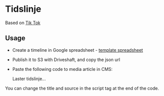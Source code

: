 # Tidslinje

Based on [Tik Tok](https://github.com/datanews/tik-tok)

## Usage

* Create a timeline in Google spreadsheet - [template spreadsheet](https://docs.google.com/spreadsheets/d/1nr6iRqbUKuBzkuVEXv5L7xC7AUACh-Bj9w5su59HO6o/edit#gid=0)
* Publish it to S3 with Driveshaft, and copy the json url
* Paste the following code to media article in CMS:

    <link rel="stylesheet" href="http://mm.aftenbladet.no/2016/tik-tok/dist/tik-tok.min.css">
    <div id="tik-tok" class="tik-tok-tidslinje">
      <div class="temp-loading">Laster tidslinje...</div>
    </div>

    <script src="http://mm.aftenbladet.no/2016/tik-tok/bower_components/underscore/underscore.js"></script>
    <script src="http://mm.aftenbladet.no/2016/tik-tok/bower_components/moment/moment.js"></script>
    <script src="http://mm.aftenbladet.no/2016/tik-tok/ajax/libs/moment.js/2.13.0/locale/nb.js"></script>

    <script src="http://mm.aftenbladet.no/2016/tik-tok/dist/tik-tok.min.js"></script>

    <script>
      var url = 'http://sa-driveshaft.s3.amazonaws.com/test-tidslinje.json';
      $.getJSON(url, function(data) {
        var tikTok = new TikTok({
          el: '#tik-tok',
          title: 'Nyhetsdøgnet',
          kilde: 'Kilde'
          entries: data.tidslinje
        });
      });
    </script>

You can change the title and source in the script tag at the end of the code.
